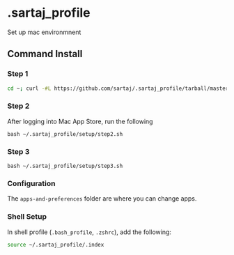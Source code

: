 # .sartaj_profile

Set up mac environmnent

## Command Install 

### Step 1
```bash
cd ~; curl -#L https://github.com/sartaj/.sartaj_profile/tarball/master | tar -xzv --strip-components 1; source ~/.sartaj_profile/setup.sh
```

### Step 2
After logging into Mac App Store, run the following

`bash ~/.sartaj_profile/setup/step2.sh`

### Step 3

`bash ~/.sartaj_profile/setup/step3.sh`

### Configuration

The `apps-and-preferences` folder are where you can change apps.

### Shell Setup

In shell profile (`.bash_profile`, `.zshrc`), add the following:

```bash
source ~/.sartaj_profile/.index
```
